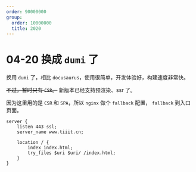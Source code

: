 ```yaml
---
order: 90000000
group:
  order: 10000000
  title: 2020
---
```


# 04-20 换成 `dumi` 了

换用 `dumi` 了，相比 `docusaurus`，使用很简单，开发体验好，构建速度非常快。

~~不过，暂时只有 `CSR`。~~ 新版本已经支持预渲染、ssr 了。

因为这里用的是 `CSR` 和 `SPA`，所以 `nginx` 做个 `fallback` 配置， `fallback` 到入口页面。

```nginx
server {
    listen 443 ssl;
    server_name www.tiiit.cn;

    location / {
        index index.html;
        try_files $uri $uri/ /index.html;
    }
}
```

